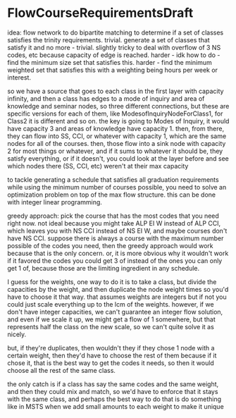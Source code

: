 # FlowCourseRequirementsDraft

idea: flow network to do bipartite matching to determine if a set of classes satisfies the trinity requirements. trivial. generate a set of classes that satisfy it and no more - trivial. slightly tricky to deal with overflow of 3 NS codes, etc because capacity of edge is reached. harder - idk how to do - find the minimum size set that satisfies this. harder - find the minimum weighted set that satisfies this with a weighting being hours per week or interest.

so we have a source that goes to each class in the first layer with capacity infinity, and then a class has edges to a mode of inquiry and area of knowledge and seminar nodes, so three different connections, but these are specific versions for each of them, like ModesofInquiryNodeForClass1, for Class2 it is different and so on. the key is going to Modes of Inquiry, it would have capacity 3 and areas of knowledge have capacity 1. then, from there, they can flow into SS, CCI, or whatever with capacity 1, which are the same nodes for all of the courses. then, those flow into a sink node with capacity 2 for most things or whatever, and if it sums to whatever it should be, they satisfy everything, or if it doesn't, you could look at the layer before and see which nodes there (SS, CCI, etc) weren't at their max capacity

to tackle generating a schedule that satisfies all graduation requirements while using the minimum number of courses possible, you need to solve an optimization problem on top of the max flow structure. this can be done with integer linear programming.

greedy approach: pick the course that has the most codes that you need right now. not ideal because you might take ALP EI W instead of ALP CCI, which leaves you with NS CCI instead of NS EI W, and maybe courses don't have NS CCI. suppose there is always a course with the maximum number possible of the codes you need, then the greedy approach would work because that is the only concern. or, it is more obvious why it wouldn't work if it favored the codes you could get 3 of instead of the ones you can only get 1 of, because those are the limiting ingredient in any schedule. 

 I guess for the weights, one way to do it is to take a class, but divide the capacities by the weight, and then duplicate the node weight times so you'd have to choose it that way. that assumes weights are integers but if not you could just scale everything up to the lcm of the weights. however, if we don't have integer capacities, we can't guarantee an integer flow solution, and even if we scale it up, we might get a flow of 1 somewhere, but that represents half the class on the new scale, so we can't quite solve it as nicely.

but, if they're duplicates, then wouldn't they if they chose 1 node with a certain weight, then they'd have to choose the rest of them because if it chose it, that is the best way to get the codes it needs, so then it would choose all the rest of the same class.

the only catch is if a class has say the same codes and the same weight, and then they could mix and match, so we'd have to enforce that it stays with the same class, and perhaps the best way to do that is do something like in MSTS when we add small amounts to each weight to make it unique
